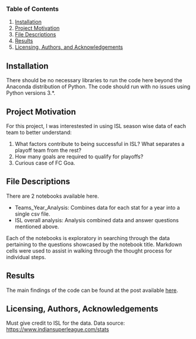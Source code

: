 ### Table of Contents

1. [Installation](#installation)
2. [Project Motivation](#motivation)
3. [File Descriptions](#files)
4. [Results](#results)
5. [Licensing, Authors, and Acknowledgements](#licensing)

## Installation <a name="installation"></a>

There should be no necessary libraries to run the code here beyond the Anaconda distribution of Python. The code should run with no issues using Python versions 3.\*.

## Project Motivation<a name="motivation"></a>

For this project, I was interestested in using ISL season wise data of each team to better understand:

1. What factors contribute to being successful in ISL? What separates a playoff team from the rest?
2. How many goals are required to qualify for playoffs?
3. Curious case of FC Goa.

## File Descriptions <a name="files"></a>

There are 2 notebooks available here.

- Teams_Year_Analysis: Combines data for each stat for a year into a single csv file.
- ISL overall analysis: Analysis combined data and answer questions mentioned above.

Each of the notebooks is exploratory in searching through the data pertaining to the questions showcased by the notebook title. Markdown cells were used to assist in walking through the thought process for individual steps.

## Results<a name="results"></a>

The main findings of the code can be found at the post available [here](https://medium.com/p/2541bb4db98c).

## Licensing, Authors, Acknowledgements<a name="licensing"></a>

Must give credit to ISL for the data.
Data source: https://www.indiansuperleague.com/stats

